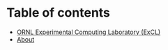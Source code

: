 # Table of contents

* [ORNL Experimental Computing Laboratory \(ExCL\)](README.md)
* [About](about.md)

